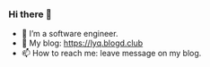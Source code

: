 ### Hi there 👋

- 🔭 I’m a software engineer.
- 🤔 My blog: https://lyq.blogd.club
- 📫 How to reach me: leave message on my blog.
